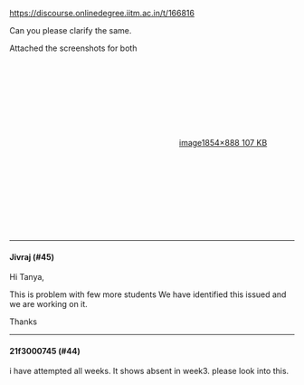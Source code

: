 https://discourse.onlinedegree.iitm.ac.in/t/166816

Can you please clarify the same.</p>
<p>Attached the screenshots for both</p>
<p><div class="lightbox-wrapper"><a class="lightbox" data-download-href="/uploads/short-url/lzJOqhyRljrWjFmKrep3X9f67F8.png?dl=1" href="https://europe1.discourse-cdn.com/flex013/uploads/iitm/original/3X/9/7/9737e06e9af5b0dd18b99a83ed98457013dec6f2.png" rel="noopener nofollow ugc" title="image"><div class="meta"><svg aria-hidden="true" class="fa d-icon d-icon-far-image svg-icon"><use href="#far-image"></use></svg><span class="filename">image</span><span class="informations">1854×888 107 KB</span><svg aria-hidden="true" class="fa d-icon d-icon-discourse-expand svg-icon"><use href="#discourse-expand"></use></svg></div></a></div></p><hr>

<h4>Jivraj (#45)</h4>
<p>Hi Tanya,</p>
<p>This is problem with few more students We have identified this issued and we are working on it.</p>
<p>Thanks</p><hr>

<h4>21f3000745 (#44)</h4>
<p>i have attempted all weeks. It shows absent  in week3. please look into this.